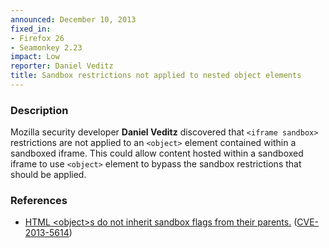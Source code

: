 ```yaml
---
announced: December 10, 2013
fixed_in:
- Firefox 26
- Seamonkey 2.23
impact: Low
reporter: Daniel Veditz
title: Sandbox restrictions not applied to nested object elements
---
```


<h3>Description</h3>

<p>Mozilla security developer <strong>Daniel Veditz</strong> discovered that
<code>&lt;iframe sandbox&gt;</code> restrictions are not applied to an
<code>&lt;object&gt;</code> element contained within a sandboxed iframe. This
could allow content hosted within a sandboxed iframe to use
<code>&lt;object&gt;</code> element to bypass the sandbox restrictions that
should be applied.</p>

<h3>References</h3>

<ul>
  <li><a href="https://bugzilla.mozilla.org/show_bug.cgi?id=886262">
       HTML &lt;object&gt;s do not inherit sandbox flags from their parents.</a>
(<a href="http://cve.mitre.org/cgi-bin/cvename.cgi?name=CVE-2013-5614" class="ex-ref">CVE-2013-5614</a>)</li>
</ul>



